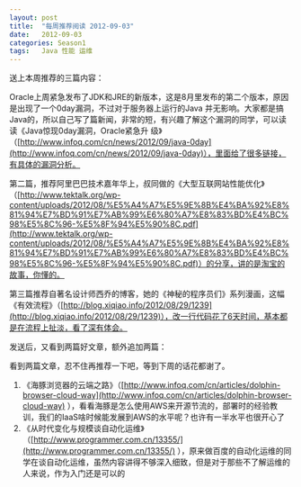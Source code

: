 ```yaml
---
layout: post
title:  "每周推荐阅读 2012-09-03"
date:   2012-09-03
categories: Season1
tags:   Java 性能 运维
---
```


送上本周推荐的三篇内容：

Oracle上周紧急发布了JDK和JRE的新版本，这是8月里发布的第二个版本，原因是出现了一个0day漏洞，不过对于服务器上运行的Java 并无影响。大家都是搞Java的，所以自己写了篇新闻，非常的短，有兴趣了解这个漏洞的同学，可以读读《Java惊现0day漏洞，Oracle紧急升 级》（[http://www.infoq.com/cn/news/2012/09/java-0day](http://www.infoq.com/cn/news/2012/09/java-0day)），里面给了很多链接，有具体的漏洞分析。

第二篇，推荐阿里巴巴技术嘉年华上，叔同做的《大型互联网站性能优化》（[http://www.tektalk.org/wp-content/uploads/2012/08/%E5%A4%A7%E5%9E%8B%E4%BA%92%E8%81%94%E7%BD%91%E7%AB%99%E6%80%A7%E8%83%BD%E4%BC%98%E5%8C%96-%E5%8F%94%E5%90%8C.pdf](http://www.tektalk.org/wp-content/uploads/2012/08/%E5%A4%A7%E5%9E%8B%E4%BA%92%E8%81%94%E7%BD%91%E7%AB%99%E6%80%A7%E8%83%BD%E4%BC%98%E5%8C%96-%E5%8F%94%E5%90%8C.pdf)）的分享，讲的是淘宝的故事，你懂的。

第三篇推荐自著名设计师西乔的博客，她的《神秘的程序员们》系列漫画，这幅《有效流程》（[http://blog.xiqiao.info/2012/08/29/1239](http://blog.xiqiao.info/2012/08/29/1239)），改一行代码花了6天时间，基本都是在流程上扯淡，看了深有体会。

发送后，又看到两篇好文章，额外追加两篇：

看到两篇文章，忍不住再推荐一下吧，等到下周的话花都谢了。

1. 《海豚浏览器的云端之路》（[http://www.infoq.com/cn/articles/dolphin-browser-cloud-way](http://www.infoq.com/cn/articles/dolphin-browser-cloud-way) ），看看海豚是怎么使用AWS来开源节流的，部署时的经验教训，我们的IaaS啥时候能发展到AWS的水平呢？也许有一半水平也很开心了
2. 《从时代变化与规模谈自动化运维》（[http://www.programmer.com.cn/13355/](http://www.programmer.com.cn/13355/) ），原来做百度的自动化运维的同学在谈自动化运维，虽然内容讲得不够深入细致，但是对于那些不了解运维的人来说，作为入门还是可以的
